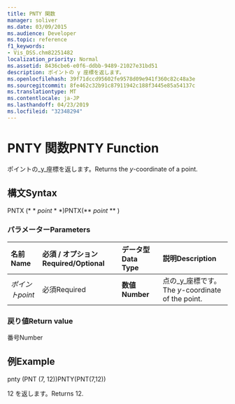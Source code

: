 ```yaml
---
title: PNTY 関数
manager: soliver
ms.date: 03/09/2015
ms.audience: Developer
ms.topic: reference
f1_keywords:
- Vis_DSS.chm82251482
localization_priority: Normal
ms.assetid: 8436cbe6-e0f6-ddbb-9489-21027e31bd51
description: ポイントの y 座標を返します。
ms.openlocfilehash: 39f71dccd95602fe9578d09e941f360c82c48a3e
ms.sourcegitcommit: 8fe462c32b91c87911942c188f3445e85a54137c
ms.translationtype: MT
ms.contentlocale: ja-JP
ms.lasthandoff: 04/23/2019
ms.locfileid: "32348294"
---
```

# <a name="pnty-function"></a><span data-ttu-id="e6f68-103">PNTY 関数</span><span class="sxs-lookup"><span data-stu-id="e6f68-103">PNTY Function</span></span>

<span data-ttu-id="e6f68-104">ポイントの_y_座標を返します。</span><span class="sxs-lookup"><span data-stu-id="e6f68-104">Returns the  _y_-coordinate of a point.</span></span>
  
## <a name="syntax"></a><span data-ttu-id="e6f68-105">構文</span><span class="sxs-lookup"><span data-stu-id="e6f68-105">Syntax</span></span>

<span data-ttu-id="e6f68-106">PNTX (\* \* *point* \* \*)</span><span class="sxs-lookup"><span data-stu-id="e6f68-106">PNTX(\*\* *point* \*\* )</span></span> 
  
### <a name="parameters"></a><span data-ttu-id="e6f68-107">パラメーター</span><span class="sxs-lookup"><span data-stu-id="e6f68-107">Parameters</span></span>

|<span data-ttu-id="e6f68-108">**名前**</span><span class="sxs-lookup"><span data-stu-id="e6f68-108">**Name**</span></span>|<span data-ttu-id="e6f68-109">**必須 / オプション**</span><span class="sxs-lookup"><span data-stu-id="e6f68-109">**Required/Optional**</span></span>|<span data-ttu-id="e6f68-110">**データ型**</span><span class="sxs-lookup"><span data-stu-id="e6f68-110">**Data Type**</span></span>|<span data-ttu-id="e6f68-111">**説明**</span><span class="sxs-lookup"><span data-stu-id="e6f68-111">**Description**</span></span>|
|:-----|:-----|:-----|:-----|
| <span data-ttu-id="e6f68-112">_ポイント_</span><span class="sxs-lookup"><span data-stu-id="e6f68-112">_point_</span></span> <br/> |<span data-ttu-id="e6f68-113">必須</span><span class="sxs-lookup"><span data-stu-id="e6f68-113">Required</span></span>  <br/> |<span data-ttu-id="e6f68-114">**数値**</span><span class="sxs-lookup"><span data-stu-id="e6f68-114">**Number**</span></span> <br/> |<span data-ttu-id="e6f68-115">点の_y_座標です。</span><span class="sxs-lookup"><span data-stu-id="e6f68-115">The  _y_-coordinate of the point.</span></span>  <br/> |
   
### <a name="return-value"></a><span data-ttu-id="e6f68-116">戻り値</span><span class="sxs-lookup"><span data-stu-id="e6f68-116">Return value</span></span>

<span data-ttu-id="e6f68-117">番号</span><span class="sxs-lookup"><span data-stu-id="e6f68-117">Number</span></span>
  
## <a name="example"></a><span data-ttu-id="e6f68-118">例</span><span class="sxs-lookup"><span data-stu-id="e6f68-118">Example</span></span>

<span data-ttu-id="e6f68-119">pnty (PNT (7, 12))</span><span class="sxs-lookup"><span data-stu-id="e6f68-119">PNTY(PNT(7,12))</span></span> 
  
<span data-ttu-id="e6f68-120">12 を返します。</span><span class="sxs-lookup"><span data-stu-id="e6f68-120">Returns 12.</span></span> 
  

